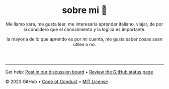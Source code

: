 <header>
  
# sobre mi 🌻 

Me llamo sara, me gusta leer, me interesaria aprender italiano, viajar, de por si concidero que el conocimiento y la logica es importante.

la mayoria de lo que aprendo es por mi cuenta, me gusta saber cosas sean utiles o no.

</header>

<footer>

<!--
  <<< Author notes: Footer >>>
  Add a link to get support, GitHub status page, code of conduct, license link.
-->

---

Get help: [Post in our discussion board](https://github.com/orgs/skills/discussions/categories/introduction-to-github) &bull; [Review the GitHub status page](https://www.githubstatus.com/)

&copy; 2023 GitHub &bull; [Code of Conduct](https://www.contributor-covenant.org/version/2/1/code_of_conduct/code_of_conduct.md) &bull; [MIT License](https://gh.io/mit)

</footer>

